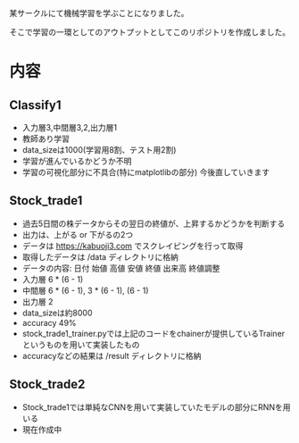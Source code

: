 某サークルにて機械学習を学ぶことになりました。

そこで学習の一環としてのアウトプットとしてこのリポジトリを作成しました。

# 内容

## Classify1
- 入力層3,中間層3,2,出力層1
- 教師あり学習
- data_sizeは1000(学習用8割、テスト用2割)
- 学習が進んでいるかどうか不明
- 学習の可視化部分に不具合(特にmatplotlibの部分)
今後直していきます

## Stock_trade1
- 過去5日間の株データからその翌日の終値が、上昇するかどうかを判断する
- 出力は、上がる or 下がるの2つ
- データは https://kabuoji3.com でスクレイピングを行って取得
- 取得したデータは /data ディレクトリに格納
- データの内容: 日付 始値 高値 安値 終値 出来高 終値調整
- 入力層 6 * (6 - 1)
- 中間層 6 * (6 - 1), 3 * (6 - 1), (6 - 1)
- 出力層 2
- data_sizeは約8000
- accuracy 49%
- stock_trade1_trainer.pyでは上記のコードをchainerが提供しているTrainerというものを用いて実装したもの
- accuracyなどの結果は /result ディレクトリに格納

## Stock_trade2
- Stock_trade1では単純なCNNを用いて実装していたモデルの部分にRNNを用いる
- 現在作成中
